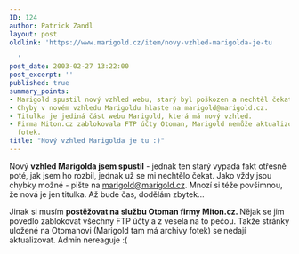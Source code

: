 ```yaml
---
ID: 124
author: Patrick Zandl
layout: post
oldlink: 'https://www.marigold.cz/item/novy-vzhled-marigolda-je-tu

  '
post_date: 2003-02-27 13:22:00
post_excerpt: ''
published: true
summary_points:
- Marigold spustil nový vzhled webu, starý byl poškozen a nechtěl čekat.
- Chyby v novém vzhledu Marigoldu hlaste na marigold@marigold.cz.
- Titulka je jediná část webu Marigold, která má nový vzhled.
- Firma Miton.cz zablokovala FTP účty Otoman, Marigold nemůže aktualizovat archivy
  fotek.
title: "Nový vzhled Marigolda je tu :)"
---
```


<p>
Nový <STRONG>vzhled Marigolda jsem spustil</STRONG> - jednak ten starý vypadá fakt otřesně poté, jak jsem ho rozbil, jednak už se mi nechtělo čekat. Jako vždy jsou chybky možné - pište na <A href="mailto:marigold@marigold.cz">marigold@marigold.cz</A>. Mnozí si téže povšimnou, že nová je jen titulka. Až bude čas, dodělám zbytek...</p>

<p>
Jinak si musím <STRONG>postěžovat na službu Otoman firmy Miton.cz. </STRONG>Nějak se jim povedlo zablokovat všechny FTP účty a z vesela na to pečou. Takže stránky uložené na Otomanovi (Marigold tam má archivy fotek) se nedají aktualizovat. Admin nereaguje :(</p>